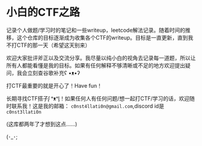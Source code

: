 # 小白的CTF之路

记录个人做题/学习时的笔记和一些writeup，leetcode解法记录。随着时间的推移，这个仓库的目标逐渐成为收集各个CTF的writeup。目标是一直更新，直到我不打CTF的那一天（希望这天别来）

欢迎大家批评斧正以及交流分享。我尽量以纯小白的视角去记录每一道题，所以让所有人都能看懂是我的目标。如果有任何解释不够清晰或不足的地方欢迎提出疑问，我会立刻查谷歌补充ʕ •ᴥ•ʔ

打CTF最重要的就是开心了！Have fun！

长期寻找CTF搭子ᶘ ᵒᴥᵒᶅ！如果任何人有任何问题/想一起打CTF/学习的话，欢迎随时联系我！这是我的邮箱： `c0nst4llati0n@gmail.com`,discord id是`c0nst3llati0n`

(这库都两年了才想到这点……)

(･_･;